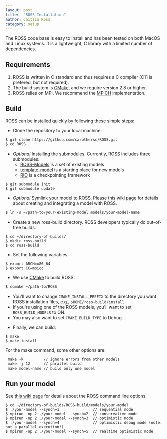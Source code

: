 ```yaml
---
layout: post
title:  "ROSS Installation"
author: Caitlin Ross
category: setup
---
```


The ROSS code base is easy to install and has been tested on both MacOS and Linux systems.
It is a lightweight, C library with a limited number of dependencies.

## Requirements

1. ROSS is written in C standard and thus requires a C compiler (C11 is prefered, but not required).
2. The build system is [CMake](www.cmake.org), and we require version 2.8 or higher.
3. ROSS relies on MPI. We recommend the [MPICH](www.mpich.org) implementation.

## Build 

ROSS can be installed quickly by following these simple steps:

- Clone the repository to your local machine:

```
$ git clone https://github.com/carothersc/ROSS.git
$ cd ROSS
```

- *Optional* Installing the submodules. Currently, ROSS includes three submodules:
  - [ROSS-Models](http://github.com/carothersc/ROSS-Models) is a set of existing models
  - [template-model](http://github.com/nmcglohon/template-model) is a starting place for new models
  - [RIO](http://github.com/gonsie/RIO) is a checkpointing framework

```
$ git submodule init
$ git submodule update
```

- *Optional* Symlink your model to ROSS.
Please [this wiki page](https://github.com/carothersc/ROSS/wiki/Constructing-the-Model) for details about creating and integrating a model with ROSS.

```
$ ln -s ~/path-to/your-existing-model models/your-model-name
```


- Create a new ross-build directory. ROSS developers typically do out-of-tree builds.

```
$ cd ~/directory-of-builds/
$ mkdir ross-build
$ cd ross-build
```

- Set the following variables:

```
$ export ARCH=x86_64
$ export CC=mpicc
```

- We use [CMake](www.cmake.org) to build ROSS. <br/>
```
$ ccmake ~/path-to/ROSS
```
  * You'll want to change `CMAKE_INSTALL_PREFIX` to the directory you want ROSS installation files, e.g., `$HOME/ross-build/install`
  * If you're using one of the ROSS models, you'll want to set `ROSS_BUILD_MODELS` to ON.
  * You may also want to set `CMAKE_BUILD_TYPE` to Debug.

- Finally, we can build:

```
$ make
$ make install
```

For the make command, some other options are:

```
 make -k         // ignore errors from other models
 make -j 12      // parallel build
 make model-name // build only one model
```

## Run your model

See [this wiki page](https://github.com/carothersc/ROSS/wiki/Running-the-Simulator) for details about the ROSS command line options.

```
$ cd ~/directory-of-builds/ROSS-build/models/your-model
$ ./your-model --synch=1               // sequential mode
$ mpirun -np 2 ./your-model --synch=2  // conservative mode
$ mpirun -np 2 ./your-model --synch=3  // optimistic mode
$ ./your-model --synch=4               // optimistic debug mode (note: not a parallel execution!)
$ mpirun -np 2 ./your-model --synch=5  // realtime optimistic mode
```
